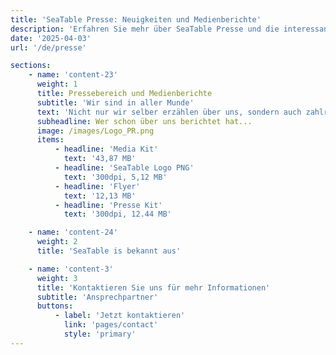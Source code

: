 ```yaml
---
title: 'SeaTable Presse: Neuigkeiten und Medienberichte'
description: 'Erfahren Sie mehr über SeaTable Presse und die interessanten Medienberichte, die unsere Plattform und ihre Anwendungen beleuchten.'
date: '2025-04-03'
url: '/de/presse'

sections:
    - name: 'content-23'
      weight: 1
      title: Pressebereich und Medienberichte
      subtitle: 'Wir sind in aller Munde'
      text: 'Nicht nur wir selber erzählen über uns, sondern auch zahlreiche Medienberichte. Sie finden alle hier in unserem Pressebereich. Sie möchten ebenfalls über uns schreiben? Immer gerne! [Kontaktieren Sie uns]({{< relref "pages/contact" >}}) einfach für mehr Informationen.'
      subheadline: Wer schon über uns berichtet hat...
      image: /images/Logo_PR.png
      items:
          - headline: 'Media Kit'
            text: '43,87 MB'
          - headline: 'SeaTable Logo PNG'
            text: '300dpi, 5,12 MB'
          - headline: 'Flyer'
            text: '12,13 MB'
          - headline: 'Presse Kit'
            text: '300dpi, 12.44 MB'

    - name: 'content-24'
      weight: 2
      title: 'SeaTable is bekannt aus'

    - name: 'content-3'
      weight: 3
      title: 'Kontaktieren Sie uns für mehr Informationen'
      subtitle: 'Ansprechpartner'
      buttons:
          - label: 'Jetzt kontaktieren'
            link: 'pages/contact'
            style: 'primary'
---
```

